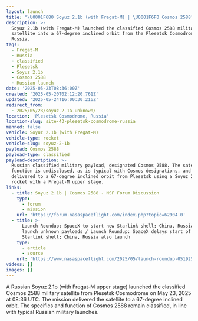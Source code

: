 ```yaml
---
layout: launch
title: "\U0001F680 Soyuz 2.1b (with Fregat-M) | \U0001F6F0 Cosmos 2588"
description: >-
  Soyuz 2.1b (with Fregat-M) launched the classified Cosmos 2588 military
  satellite into a 67-degree inclined orbit from the Plesetsk Cosmodrome,
  Russia.
tags:
  - Fregat-M
  - Russia
  - classified
  - Plesetsk
  - Soyuz 2.1b
  - Cosmos 2588
  - Russian launch
date: '2025-05-23T08:36:00Z'
created: '2025-05-20T02:12:20.761Z'
updated: '2025-05-24T16:00:30.216Z'
redirect_from:
  - 2025/05/23/soyuz-2-1a-unknown/
location: 'Plesetsk Cosmodrome, Russia'
location-slug: site-43-plesetsk-cosmodrome-russia
manned: false
vehicle: Soyuz 2.1b (with Fregat-M)
vehicle-type: rocket
vehicle-slug: soyuz-2-1b
payload: Cosmos 2588
payload-type: classified
payload-description: >-
  Russian classified military payload, designated Cosmos 2588. The satellite's
  function is undisclosed, as is typical with Cosmos designations, and it was
  delivered to a 67-degree inclined orbit from Plesetsk using a Soyuz 2.1b
  rocket with a Fregat-M upper stage.
links:
  - title: Soyuz 2.1b | Cosmos 2588 - NSF Forum Discussion
    type:
      - forum
      - mission
    url: 'https://forum.nasaspaceflight.com/index.php?topic=62904.0'
  - title: >-
      Launch Roundup: SpaceX to start new Starlink shell; China, Russia to
      launch unknown payloads / Launch Roundup: SpaceX delays start of new
      Starlink shell; China, Russia also launch
    type:
      - article
      - source
    url: 'https://www.nasaspaceflight.com/2025/05/launch-roundup-051925/'
videos: []
images: []
---
```

A Russian Soyuz 2.1b (with Fregat-M upper stage) launched the classified Cosmos 2588 military satellite from Plesetsk Cosmodrome on May 23, 2025 at 08:36 UTC. The mission delivered the satellite to a 67-degree inclined orbit. The specifics and function of Cosmos 2588 remain classified, in line with typical Russian military launches.
